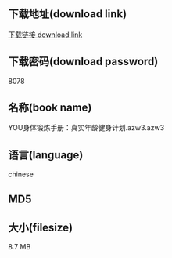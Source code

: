 ## 下载地址(download link)
[下载链接 download link](https://voluble-croquembouche-d321dc.netlify.app/?s=YOU%E8%BA%AB%E4%BD%93%E9%94%BB%E7%82%BC%E6%89%8B%E5%86%8C%EF%BC%9A%E7%9C%9F%E5%AE%9E%E5%B9%B4%E9%BE%84%E5%81%A5%E8%BA%AB%E8%AE%A1%E5%88%92.azw3)

## 下载密码(download password)
8078

## 名称(book name)
YOU身体锻炼手册：真实年龄健身计划.azw3.azw3

## 语言(language)
chinese

## MD5


## 大小(filesize)
8.7 MB
